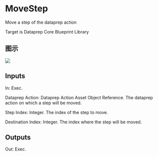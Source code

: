 # MoveStep

Move a step of the dataprep action

Target is Dataprep Core Blueprint Library

## 图示

![]($-20221218-18490120.png)

## Inputs

In: Exec.

Dataprep Action: Dataprep Action Asset Object Reference. The dataprep action on which a step will be moved.

Step Index: Integer. The index of the step to move.

Destination Index: Integer. The index where the step will be moved.  

## Outputs

Out: Exec.

